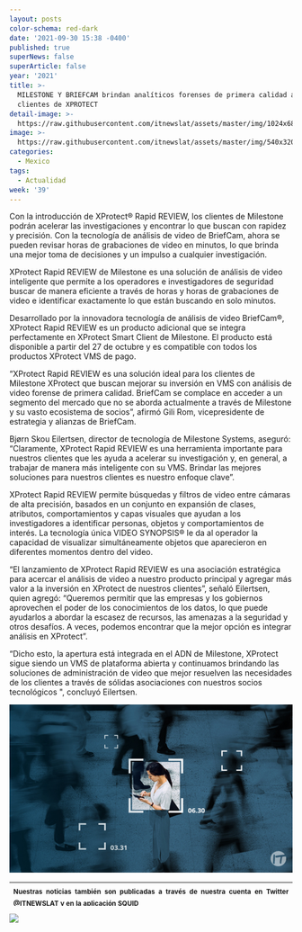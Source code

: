 ```yaml
---
layout: posts
color-schema: red-dark
date: '2021-09-30 15:38 -0400'
published: true
superNews: false
superArticle: false
year: '2021'
title: >-
  MILESTONE Y BRIEFCAM brindan analíticos forenses de primera calidad a  los
  clientes de XPROTECT 
detail-image: >-
  https://raw.githubusercontent.com/itnewslat/assets/master/img/1024x680/reconocimiento-camara-g.jpg
image: >-
  https://raw.githubusercontent.com/itnewslat/assets/master/img/540x320/reconocimiento-camara-p.jpg
categories:
  - Mexico
tags:
  - Actualidad
week: '39'
---
```

Con la introducción de XProtect® Rapid REVIEW, los clientes de Milestone podrán acelerar las investigaciones y encontrar lo que buscan con rapidez y precisión. Con la tecnología de análisis de video de BriefCam, ahora se pueden revisar horas de grabaciones de video en minutos, lo que brinda una mejor toma de decisiones y un impulso a cualquier investigación.

XProtect Rapid REVIEW de Milestone es una solución de análisis de video inteligente que permite a los operadores e investigadores de seguridad buscar de manera eficiente a través de horas y horas de grabaciones de video e identificar exactamente lo que están buscando en solo minutos.

Desarrollado por la innovadora tecnología de análisis de video BriefCam®, XProtect Rapid REVIEW es un producto adicional que se integra perfectamente en XProtect Smart Client de Milestone. El producto está disponible a partir del 27 de octubre y es compatible con todos los productos XProtect VMS de pago. 

“XProtect Rapid REVIEW es una solución ideal para los clientes de Milestone XProtect que buscan mejorar su inversión en VMS con análisis de video forense de primera calidad. BriefCam se complace en acceder a un segmento del mercado que no se aborda actualmente a través de Milestone y su vasto ecosistema de socios”, afirmó Gili Rom, vicepresidente de estrategia y alianzas de BriefCam.

Bjørn Skou Eilertsen, director de tecnología de Milestone Systems, aseguró: “Claramente, XProtect Rapid REVIEW es una herramienta importante para nuestros clientes que les ayuda a acelerar su investigación y, en general, a trabajar de manera más inteligente con su VMS. Brindar las mejores soluciones para nuestros clientes es nuestro enfoque clave”.

XProtect Rapid REVIEW permite búsquedas y filtros de video entre cámaras de alta precisión, basados en un conjunto en expansión de clases, atributos, comportamientos y capas visuales que ayudan a los investigadores a identificar personas, objetos y comportamientos de interés. La tecnología única VIDEO SYNOPSIS® le da al operador la capacidad de visualizar simultáneamente objetos que aparecieron en diferentes momentos dentro del video.

“El lanzamiento de XProtect Rapid REVIEW es una asociación estratégica para acercar el análisis de video a nuestro producto principal y agregar más valor a la inversión en XProtect de nuestros clientes”, señaló Eilertsen, quien agregó: “Queremos permitir que las empresas y los gobiernos aprovechen el poder de los conocimientos de los datos, lo que puede ayudarlos a abordar la escasez de recursos, las amenazas a la seguridad y otros desafíos. A veces, podemos encontrar que la mejor opción es integrar análisis en XProtect”. 

“Dicho esto, la apertura está integrada en el ADN de Milestone, XProtect sigue siendo un VMS de plataforma abierta y continuamos brindando las soluciones de administración de video que mejor resuelven las necesidades de los clientes a través de sólidas asociaciones con nuestros socios tecnológicos ", concluyó Eilertsen.

![](https://raw.githubusercontent.com/itnewslat/assets/master/img/540x320/reconocimiento-camara-p.jpg)

<table style="height: 42px;" width="569">
<tbody>
<tr>
<td style="text-align: justify;"><sub><strong>Nuestras noticias también son publicadas a través de nuestra cuenta en Twitter <a href="https://twitter.com/itnewslat?lang=es">@ITNEWSLAT</a> y en la aplicación <a href="https://squidapp.co/en/">SQUID</a></strong></sub></td>
</tr>
</tbody>
</table>

<img src="https://tracker.metricool.com/c3po.jpg?hash=56f88a41e39ab42c063cc51676587a04"/>